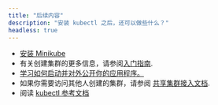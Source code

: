 ```yaml
---
title: "后续内容"
description: "安装 kubectl 之后，还可以做些什么？"
headless: true
---
```

<!-- 
---
title: "What's next?"
description: "What's next after installing kubectl."
headless: true
---
-->

<!-- 
* [Install Minikube](https://minikube.sigs.k8s.io/docs/start/)
* See the [getting started guides](/docs/setup/) for more about creating clusters.
* [Learn how to launch and expose your application.](/docs/tasks/access-application-cluster/service-access-application-cluster/)
* If you need access to a cluster you didn't create, see the
  [Sharing Cluster Access document](/docs/tasks/access-application-cluster/configure-access-multiple-clusters/).
* Read the [kubectl reference docs](/docs/reference/kubectl/kubectl/)
-->
* [安装 Minikube](https://minikube.sigs.k8s.io/docs/start/)
* 有关创建集群的更多信息，请参阅[入门指南](/zh-cn/docs/setup/).
* [学习如何启动并对外公开你的应用程序。](/zh-cn/docs/tasks/access-application-cluster/service-access-application-cluster/)
* 如果你需要访问其他人创建的集群，请参阅
  [共享集群接入文档](/zh-cn/docs/tasks/access-application-cluster/configure-access-multiple-clusters/).
* 阅读 [kubectl 参考文档](/zh-cn/docs/reference/kubectl/kubectl/)
